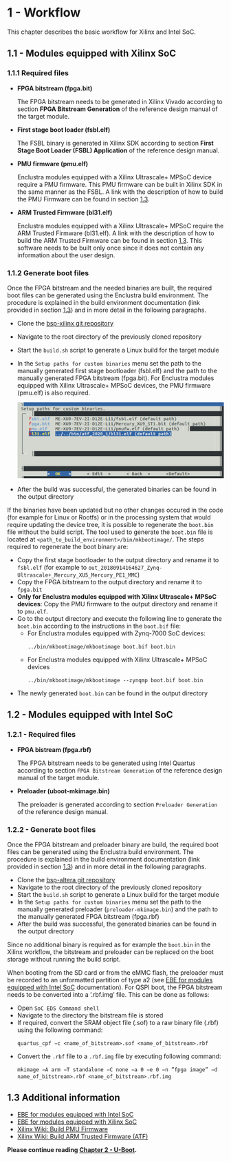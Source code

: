 # 1 - Workflow
This chapter describes the basic workflow for Xilinx and Intel SoC.

## 1.1 - Modules equipped with Xilinx SoC

### 1.1.1 Required files
* **FPGA bitstream (fpga.bit)**
  
  The FPGA bitstream needs to be generated in Xilinx Vivado according to section **FPGA Bitstream Generation** of the reference design manual of the target module.

* **First stage boot loader (fsbl.elf)**
  
  The FSBL binary is generated in Xilinx SDK according to section **First Stage Boot Loader (FSBL) Application** of the reference design manual.

* **PMU firmware (pmu.elf)**
  
  Enclustra modules equipped with a Xilinx Ultrascale+ MPSoC device require a PMU firmware. This PMU firmware can be built in Xilinx SDK in the same manner as the FSBL. A link with the description of how to build the PMU Firmware can be found in section [1.3](Chapter-1-Workflow.md#13-additional-information).

* **ARM Trusted Firmware (bl31.elf)**
  
  Enclustra modules equipped with a Xilinx Ultrascale+ MPSoC require the ARM Trusted Firmware (bl31.elf). A link with the description of how to build the ARM Trusted Firmware can be found in section [1.3](Chapter-1-Workflow.md#13-additional-information). This software needs to be built only once since it does not contain any information about the user design.

### 1.1.2 Generate boot files
Once the FPGA bitstream and the needed binaries are built, the required boot files can be generated using the Enclustra build environment. The procedure is explained in the build environment documentation (link provided in section [1.3](Chapter-1-Workflow.md#13-additional-information)) and in more detail in the following paragraphs.

- Clone the [bsp-xilinx git repository](https://github.com/enclustra-bsp/bsp-xilinx)
- Navigate to the root directory of the previously cloned repository
- Start the `build.sh` script to generate a Linux build for the target module
- In the `Setup paths for custom binaries` menu set the path to the manually generated first stage bootloader (fsbl.elf) and the path to the manually generated FPGA bitstream (fpga.bit). For Enclustra modules equipped with Xilinx Ultrascale+ MPSoC devices, the PMU firmware (pmu.elf) is also required.

    ![Selection Menu for Custom Binaries](./figures/Chapter-1-1-2_Figure-1_SelectionMenuForCustomBinaries.png)

- After the build was successful, the generated binaries can be found in the output directory

If the binaries have been updated but no other changes occured in the code (for example for Linux or Rootfs) or in the processing system that would require updating the device tree, it is possible to regenerate the `boot.bin` file without the build script. The tool used to generate the `boot.bin` file is located at
`<path_to_build_environment>/bin/mkbootimage/`. The steps required to regenerate the boot binary are:

- Copy the first stage bootloader to the output directory and rename it to `fsbl.elf` (for example to `out_20180914164627_Zynq-Ultrascale+_Mercury_XU5_Mercury_PE1_MMC`)
- Copy the FPGA bitstream to the output directory and rename it to `fpga.bit`
- **Only for Enclustra modules equipped with Xilinx Ultrascale+ MPSoC devices**: Copy the PMU firmware to the output directory and rename it to `pmu.elf`.
- Go to the output directory and execute the following line to generate the `boot.bin` according to the instructions in the `boot.bif` file:
  - For Enclustra modules equipped with Zynq-7000 SoC devices:
    ```
    ../bin/mkbootimage/mkbootimage boot.bif boot.bin
    ```
  - For Enclustra modules equipped with Xilinx Ultrascale+ MPSoC devices
    ```
    ../bin/mkbootimage/mkbootimage --zynqmp boot.bif boot.bin
    ```
- The newly generated `boot.bin` can be found in the output directory

## 1.2 - Modules equipped with Intel SoC

### 1.2.1 - Required files

- **FPGA bistream (fpga.rbf)**
  
    The FPGA bitstream needs to be generated using Intel Quartus according to section `FPGA Bitstream Generation` of the reference design manual of the target module.

- **Preloader (uboot-mkimage.bin)**

    The preloader is generated according to section `Preloader Generation` of the reference design manual.

### 1.2.2 - Generate boot files
Once the FPGA bitstream and preloader binary are build, the required boot files can be generated using the Enclustra build environment. The procedure is explained in the build environment documentation (link provided in section [1.3](Chapter-1-Workflow.md#13-additional-information)) and in more detail in the following paragraphs.

- Clone the [bsp-altera git repository](https://github.com/enclustra-bsp/bsp-altera)
- Navigate to the root directory of the previously cloned repository
- Start the `build.sh` script to generate a Linux build for the target module
- In the `Setup paths for custom binaries` menu set the path to the manually generated preloader (`preloader-mkimage.bin`) and the path to the manually generated FPGA bitstream (fpga.rbf)
- After the build was successful, the generated binaries can be found in the output directory

Since no additional binary is required as for example the `boot.bin` in the Xilinx workflow, the bitstream and preloader can be replaced on the boot storage without running the build script.

When booting from the SD card or from the eMMC flash, the preloader must be recorded to an unformatted partition of type a2 (see [EBE for modules equipped with Intel SoC](https://enclustra.github.io/ebe-docs/user-doc-altera/index_altera.html) documentation).
For QSPI boot, the FPGA bitstream needs to be converted into a ’.rbf.img’ file. This can be done as follows:
- Open `SoC EDS Command shell`
- Navigate to the directory the bitstream file is stored
- If required, convert the SRAM object file (.sof) to a raw binary file (.rbf) using the following command:
  ```
  quartus_cpf −c <name_of_bitstream>.sof <name_of_bitstream>.rbf
  ```
- Convert the `.rbf` file to a `.rbf.img` file by executing following command:
  ```
  mkimage −A arm −T standalone −C none −a 0 −e 0 −n ”fpga image” −d name_of_bitstream>.rbf <name_of_bitstream>.rbf.img
  ```

## 1.3 Additional information
* [EBE for modules equipped with Intel SoC](https://enclustra.github.io/ebe-docs/user-doc-altera/index_altera.html)
* [EBE for modules equipped with Xilinx SoC](https://enclustra.github.io/ebe-docs/user-doc-xilinx/index_xilinx.html)
* [Xilinx Wiki: Build PMU Firmware](https://xilinx-wiki.atlassian.net/wiki/spaces/A/pages/18842462/Build+PMU+Firmware)
* [Xilinx Wiki: Build ARM Trusted Firmware (ATF)](https://xilinx-wiki.atlassian.net/wiki/spaces/A/pages/18842305/Build+ARM+Trusted+Firmware+ATF)

**Please continue reading [Chapter 2 - U-Boot](./Chapter-2-U-Boot.md).**